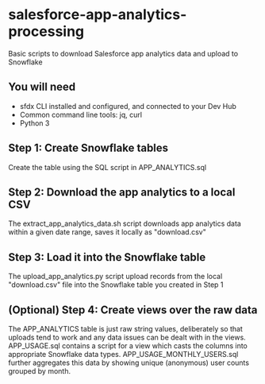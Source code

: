 # salesforce-app-analytics-processing
Basic scripts to download Salesforce app analytics data and upload to Snowflake

## You will need
- sfdx CLI installed and configured, and connected to your Dev Hub
- Common command line tools: jq, curl
- Python 3

## Step 1: Create Snowflake tables
Create the table using the SQL script in APP_ANALYTICS.sql

## Step 2: Download the app analytics to a local CSV
The extract_app_analytics_data.sh script downloads app analytics data within a given date range, saves it locally as "download.csv"

## Step 3: Load it into the Snowflake table
The upload_app_analytics.py script upload records from the local "download.csv" file into the Snowflake table you created in Step 1


## (Optional) Step 4: Create views over the raw data
The APP_ANALYTICS table is just raw string values, deliberately so that uploads tend to work and any data issues can be dealt with in the views.
APP_USAGE.sql contains a script for a view which casts the columns into appropriate Snowflake data types.
APP_USAGE_MONTHLY_USERS.sql further aggregates this data by showing unique (anonymous) user counts grouped by month.
